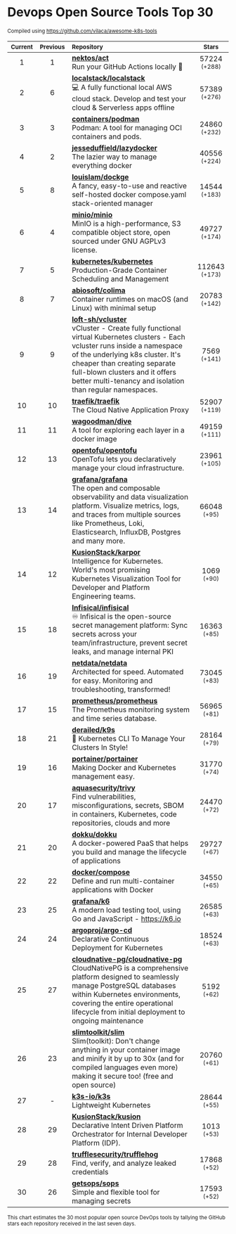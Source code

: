 # Devops Open Source Tools Top 30
<sup>Compiled using https://github.com/vilaca/awesome-k8s-tools</sup>
<div align="center">

|<sub>Current</sub>|<sub>Previous</sub>|<sub>Repository</sub>|<sub>Stars</sub>|
|:---:|:---:|:---|:---:|
|1|1|[**nektos/act**](https://github.com/nektos/act)<br/>Run your GitHub Actions locally 🚀|57224 <sup>(+288)</sup>|
|2|6|[**localstack/localstack**](https://github.com/localstack/localstack)<br/>💻 A fully functional local AWS cloud stack. Develop and test your cloud & Serverless apps offline|57389 <sup>(+276)</sup>|
|3|3|[**containers/podman**](https://github.com/containers/podman)<br/>Podman: A tool for managing OCI containers and pods.|24860 <sup>(+232)</sup>|
|4|2|[**jesseduffield/lazydocker**](https://github.com/jesseduffield/lazydocker)<br/>The lazier way to manage everything docker|40556 <sup>(+224)</sup>|
|5|8|[**louislam/dockge**](https://github.com/louislam/dockge)<br/>A fancy, easy-to-use and reactive self-hosted docker compose.yaml stack-oriented manager|14544 <sup>(+183)</sup>|
|6|4|[**minio/minio**](https://github.com/minio/minio)<br/>MinIO is a high-performance, S3 compatible object store, open sourced under GNU AGPLv3 license.|49727 <sup>(+174)</sup>|
|7|5|[**kubernetes/kubernetes**](https://github.com/kubernetes/kubernetes)<br/>Production-Grade Container Scheduling and Management|112643 <sup>(+173)</sup>|
|8|7|[**abiosoft/colima**](https://github.com/abiosoft/colima)<br/>Container runtimes on macOS (and Linux) with minimal setup|20783 <sup>(+142)</sup>|
|9|9|[**loft-sh/vcluster**](https://github.com/loft-sh/vcluster)<br/>vCluster - Create fully functional virtual Kubernetes clusters - Each vcluster runs inside a namespace of the underlying k8s cluster. It's cheaper than creating separate full-blown clusters and it offers better multi-tenancy and isolation than regular namespaces.|7569 <sup>(+141)</sup>|
|10|10|[**traefik/traefik**](https://github.com/traefik/traefik)<br/>The Cloud Native Application Proxy|52907 <sup>(+119)</sup>|
|11|11|[**wagoodman/dive**](https://github.com/wagoodman/dive)<br/>A tool for exploring each layer in a docker image|49159 <sup>(+111)</sup>|
|12|13|[**opentofu/opentofu**](https://github.com/opentofu/opentofu)<br/>OpenTofu lets you declaratively manage your cloud infrastructure.|23961 <sup>(+105)</sup>|
|13|14|[**grafana/grafana**](https://github.com/grafana/grafana)<br/>The open and composable observability and data visualization platform. Visualize metrics, logs, and traces from multiple sources like Prometheus, Loki, Elasticsearch, InfluxDB, Postgres and many more. |66048 <sup>(+95)</sup>|
|14|12|[**KusionStack/karpor**](https://github.com/KusionStack/karpor)<br/>Intelligence for Kubernetes. World's most promising Kubernetes Visualization Tool for Developer and Platform Engineering teams. |1069 <sup>(+90)</sup>|
|15|18|[**Infisical/infisical**](https://github.com/Infisical/infisical)<br/>♾ Infisical is the open-source secret management platform: Sync secrets across your team/infrastructure, prevent secret leaks, and manage internal PKI|16363 <sup>(+85)</sup>|
|16|19|[**netdata/netdata**](https://github.com/netdata/netdata)<br/>Architected for speed. Automated for easy. Monitoring and troubleshooting, transformed!|73045 <sup>(+83)</sup>|
|17|15|[**prometheus/prometheus**](https://github.com/prometheus/prometheus)<br/>The Prometheus monitoring system and time series database.|56965 <sup>(+81)</sup>|
|18|21|[**derailed/k9s**](https://github.com/derailed/k9s)<br/>🐶 Kubernetes CLI To Manage Your Clusters In Style!|28164 <sup>(+79)</sup>|
|19|16|[**portainer/portainer**](https://github.com/portainer/portainer)<br/>Making Docker and Kubernetes management easy.|31770 <sup>(+74)</sup>|
|20|17|[**aquasecurity/trivy**](https://github.com/aquasecurity/trivy)<br/>Find vulnerabilities, misconfigurations, secrets, SBOM in containers, Kubernetes, code repositories, clouds and more|24470 <sup>(+72)</sup>|
|21|20|[**dokku/dokku**](https://github.com/dokku/dokku)<br/>A docker-powered PaaS that helps you build and manage the lifecycle of applications|29727 <sup>(+67)</sup>|
|22|22|[**docker/compose**](https://github.com/docker/compose)<br/>Define and run multi-container applications with Docker|34550 <sup>(+65)</sup>|
|23|25|[**grafana/k6**](https://github.com/grafana/k6)<br/>A modern load testing tool, using Go and JavaScript - https://k6.io|26585 <sup>(+63)</sup>|
|24|24|[**argoproj/argo-cd**](https://github.com/argoproj/argo-cd)<br/>Declarative Continuous Deployment for Kubernetes|18524 <sup>(+63)</sup>|
|25|27|[**cloudnative-pg/cloudnative-pg**](https://github.com/cloudnative-pg/cloudnative-pg)<br/>CloudNativePG is a comprehensive platform designed to seamlessly manage PostgreSQL databases within Kubernetes environments, covering the entire operational lifecycle from initial deployment to ongoing maintenance|5192 <sup>(+62)</sup>|
|26|23|[**slimtoolkit/slim**](https://github.com/slimtoolkit/slim)<br/>Slim(toolkit): Don't change anything in your container image and minify it by up to 30x (and for compiled languages even more) making it secure too! (free and open source)|20760 <sup>(+61)</sup>|
|27|-|[**k3s-io/k3s**](https://github.com/k3s-io/k3s)<br/>Lightweight Kubernetes|28644 <sup>(+55)</sup>|
|28|29|[**KusionStack/kusion**](https://github.com/KusionStack/kusion)<br/>Declarative Intent Driven Platform Orchestrator for Internal Developer Platform (IDP).|1013 <sup>(+53)</sup>|
|29|28|[**trufflesecurity/trufflehog**](https://github.com/trufflesecurity/trufflehog)<br/>Find, verify, and analyze leaked credentials|17868 <sup>(+52)</sup>|
|30|26|[**getsops/sops**](https://github.com/getsops/sops)<br/>Simple and flexible tool for managing secrets|17593 <sup>(+52)</sup>|


</div>

<sub>This chart estimates the 30 most popular open source DevOps tools by tallying the GitHub stars each repository received in the last seven days.</sub>
